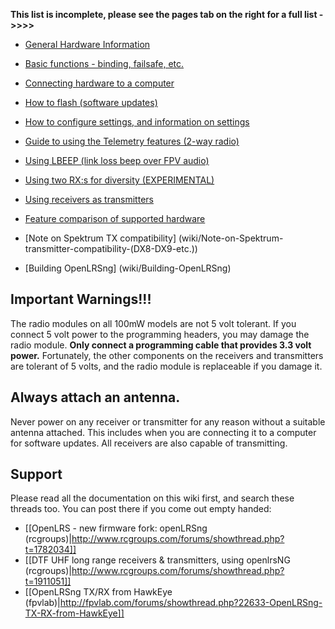 **This list is incomplete, please see the pages tab on the right for a full list ->>>>**
* [General Hardware Information](wiki/Hardware-Guide)

* [Basic functions - binding, failsafe, etc.](wiki/Basic-functions-guide)

* [Connecting hardware to a computer](wiki/Connecting-to-a-computer)

* [How to flash (software updates)](wiki/Flashing-Guide)

* [How to configure settings, and information on settings](wiki/Settings-Guide)

* [Guide to using the Telemetry features (2-way radio)](wiki/Telemetry-guide)

* [Using LBEEP (link loss beep over FPV audio)](wiki/Using-the-LBEEP-feature)

* [Using two RX:s for diversity (EXPERIMENTAL)](wiki/Diversity)

* [Using receivers as transmitters](wiki/Using-Receiver-as-transmitter)

* [Feature comparison of supported hardware](wiki/supported-hardware---feature-table)

* [Note on Spektrum TX compatibility] (wiki/Note-on-Spektrum-transmitter-compatibility-(DX8-DX9-etc.))

* [Building OpenLRSng] (wiki/Building-OpenLRSng)

Important Warnings!!!
---------------------

The radio modules on all 100mW models are not 5 volt tolerant. If you connect 5 volt power to the programming headers, you may damage the radio module. **Only connect a programming cable that provides 3.3 volt power.** Fortunately, the other components on the receivers and transmitters are tolerant of 5 volts, and the radio module is replaceable if you damage it.

Always attach an antenna.
-------------------------

Never power on any receiver or transmitter for any reason without a suitable antenna attached. This includes
when you are connecting it to a computer for software updates. All receivers are also capable of transmitting.

Support
-------
Please read all the documentation on this wiki first, and search these threads too. You can post there if you come out empty handed:
* [[OpenLRS - new firmware fork: openLRSng (rcgroups)|http://www.rcgroups.com/forums/showthread.php?t=1782034]]
* [[DTF UHF long range receivers & transmitters, using openlrsNG (rcgroups)|http://www.rcgroups.com/forums/showthread.php?t=1911051]]
* [[OpenLRSng TX/RX from HawkEye (fpvlab)|http://fpvlab.com/forums/showthread.php?22633-OpenLRSng-TX-RX-from-HawkEye]]